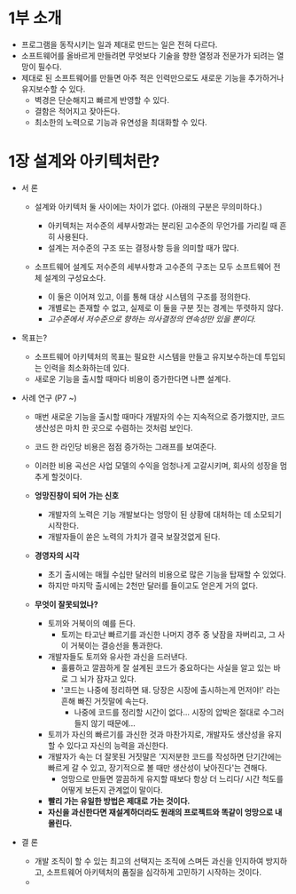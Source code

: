 # 1부 소개
- 프로그램을 동작시키는 일과 제대로 만드는 일은 전혀 다르다.
- 소프트웨어를 올바르게 만들려면 무엇보다 기술을 향한 열정과 전문가가 되려는 열망이 필수다.
- 제대로 된 소프트웨어를 만들면 아주 적은 인력만으로도 새로운 기능을 추가하거나 유지보수할 수 있다.
  - 벽경은 단순해지고 빠르게 반영할 수 있다.
  - 결함은 적어지고 잦아든다.
  - 최소한의 노력으로 기능과 유연성을 최대화할 수 있다.

# 1장 설계와 아키텍처란?
- 서 론
  - 설계와 아키텍처 둘 사이에는 차이가 없다. (아래의 구분은 무의미하다.)
    - 아키텍처는 저수준의 세부사항과는 분리된 고수준의 무언가를 가리킬 때 흔히 사용된다.
    - 설계는 저수준의 구조 또는 결정사항 등을 의미할 때가 많다.

  - 소프트웨어 설계도 저수준의 세부사항과 고수준의 구조는 모두 소프트웨어 전체 설계의 구성요소다.
    - 이 둘은 이어져 있고, 이를 통해 대상 시스템의 구조를 정의한다.
    - 개별로는 존재할 수 없고, 실제로 이 둘을 구분 짓는 경계는 뚜렷하지 않다.
    - *고수준에서 저수준으로 향하는 의사결정의 연속성만 있을 뿐이다.*

- 목표는?
  - 소프트웨어 아키텍처의 목표는 필요한 시스템을 만들고 유지보수하는데 투입되는 인력을 최소화하는데 있다.
  - 새로운 기능을 출시할 때마다 비용이 증가한다면 나쁜 설계다.

- 사례 연구 (P7 ~)
  - 매번 새로운 기능을 출시할 때마다 개발자의 수는 지속적으로 증가했지만, 코드 생산성은 마치 한 곳으로 수렴하는 것처럼 보인다.
  - 코드 한 라인당 비용은 점점 증가하는 그래프를 보여준다.
  - 이러한 비용 곡선은 사업 모델의 수익을 엄청나게 고갈시키며, 회사의 성장을 멈추게 할것이다.
  
  - **엉망진창이 되어 가는 신호**
    - 개발자의 노력은 기능 개발보다는 엉망이 된 상황에 대처하는 데 소모되기 시작한다.
    - 개발자들이 쏟은 노력의 가치가 결국 보잘것없게 된다.
  
  - **경영자의 시각**
    - 초기 출시에는 매월 수십만 달러의 비용으로 많은 기능을 탑재할 수 있었다.
    - 하지만 마지막 출시에는 2천만 달러를 들이고도 얻은게 거의 없다.
    
  - **무엇이 잘못되었나?**
    - 토끼와 거북이의 예를 든다.
      - 토끼는 타고난 빠르기를 과신한 나머지 경주 중 낮잠을 자버리고, 그 사이 거북이는 결승선을 통과한다.
    - 개발자들도 토끼와 유사한 과신을 드러낸다.
      - 훌륭하고 깔끔하게 잘 설계된 코드가 중요하다는 사실을 알고 있는 바로 그 뇌가 잠자고 있다.
      - '코드는 나중에 정리하면 돼. 당장은 시장에 출시하는게 먼저야!' 라는 흔해 빠진 거짓말에 속는다.
        - 나중에 코드를 정리할 시간이 없다... 시장의 압박은 절대로 수그러들지 않기 때문에...
    - 토끼가 자신의 빠르기를 과신한 것과 마찬가지로, 개발자도 생산성을 유지할 수 있다고 자신의 능력을 과신한다.
    - 개발자가 속는 더 잘못된 거짓말은 '지저분한 코드를 작성하면 단기간에는 빠르게 갈 수 있고, 장기적으로 볼 때만 생산성이 낮아진다'는 견해다.
      - 엉망으로 만들면 깔끔하게 유지할 때보다 항상 더 느리다/ 시간 척도를 어떻게 보든지 관계없이 말이다.
    - **빨리 가는 유일한 방법은 제대로 가는 것이다.**
    - **자신을 과신한다면 재설계하더라도 원래의 프로젝트와 똑같이 엉망으로 내몰린다.**
    
- 결 론
  - 개발 조직이 할 수 있는 최고의 선택지는 조직에 스며든 과신을 인지하여 방지하고, 소프트웨어 아키텍처의 품질을 심각하게 고민하기 시작하는 것이다.
  - 
  
  
